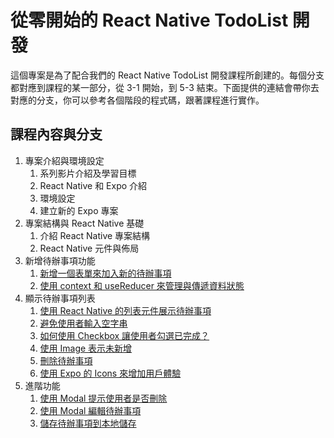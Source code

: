 # 從零開始的 React Native TodoList 開發

這個專案是為了配合我們的 React Native TodoList 開發課程所創建的。每個分支都對應到課程的某一部分，從 3-1 開始，到 5-3 結束。下面提供的連結會帶你去對應的分支，你可以參考各個階段的程式碼，跟著課程進行實作。

## 課程內容與分支

1. 專案介紹與環境設定
   1. 系列影片介紹及學習目標
   2. React Native 和 Expo 介紹
   3. 環境設定
   4. 建立新的 Expo 專案
2. 專案結構與 React Native 基礎
   1. 介紹 React Native 專案結構
   2. React Native 元件與佈局
3. 新增待辦事項功能
   1. [新增一個表單來加入新的待辦事項](https://github.com/5xTraining/expoTodo/tree/3-1)
   2. [使用 context 和 useReducer 來管理與傳遞資料狀態](https://github.com/5xTraining/expoTodo/tree/3-2)
4. 顯示待辦事項列表
   1. [使用 React Native 的列表元件展示待辦事項](https://github.com/5xTraining/expoTodo/tree/4-1)
   2. [避免使用者輸入空字串](https://github.com/5xTraining/expoTodo/tree/4-2)
   3. [如何使用 Checkbox 讓使用者勾選已完成？](https://github.com/5xTraining/expoTodo/tree/4-3)
   4. [使用 Image 表示未新增](https://github.com/5xTraining/expoTodo/tree/4-4)
   5. [刪除待辦事項](https://github.com/5xTraining/expoTodo/tree/4-5)
   6. [使用 Expo 的 Icons 來增加用戶體驗](https://github.com/5xTraining/expoTodo/tree/4-6)
5. 進階功能
   1. [使用 Modal 提示使用者是否刪除](https://github.com/5xTraining/expoTodo/tree/5-1)
   2. [使用 Modal 編輯待辦事項](https://github.com/5xTraining/expoTodo/tree/5-2)
   3. [儲存待辦事項到本地儲存](https://github.com/5xTraining/expoTodo/tree/5-3)
